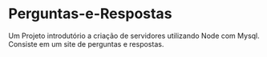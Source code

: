 # Perguntas-e-Respostas
Um Projeto introdutório a criação de servidores utilizando Node com Mysql. Consiste em um site de perguntas e respostas.


